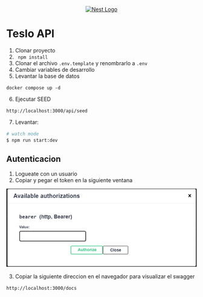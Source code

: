 <p align="center">
  <a href="http://nestjs.com/" target="blank"><img src="https://nestjs.com/img/logo-small.svg" width="120" alt="Nest Logo" /></a>
</p>

[circleci-image]: https://img.shields.io/circleci/build/github/nestjs/nest/master?token=abc123def456
[circleci-url]: https://circleci.com/gh/nestjs/nest


# Teslo API
1. Clonar proyecto
2. ``` npm install```
3. Clonar el archivo ```.env.template``` y renombrarlo a ```.env```
4. Cambiar variables de desarrollo
5. Levantar la base de datos
```
docker compose up -d

```
6. Ejecutar SEED
```
http://localhost:3000/api/seed
```

7. Levantar:

```bash
# watch mode
$ npm run start:dev
```

## Autenticacion 

1. Logueate con un usuario 
2. Copiar y pegar el token en la siguiente ventana

![](public\products\images\BearerToken.png)

3. Copiar la siguiente direccion en el navegador para visualizar el swagger 

```
http://localhost:3000/docs
```


